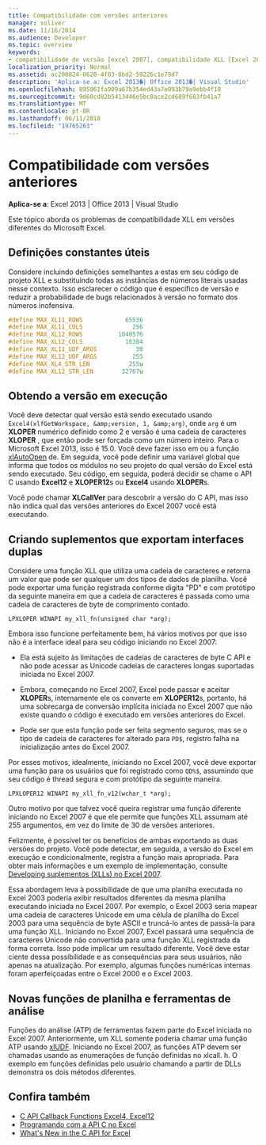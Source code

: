 ```yaml
---
title: Compatibilidade com versões anteriores
manager: soliver
ms.date: 11/16/2014
ms.audience: Developer
ms.topic: overview
keywords:
- compatibilidade de versão [excel 2007], compatibilidade XLL [Excel 2007], [Excel 2007] de compatibilidade com versões anteriores
localization_priority: Normal
ms.assetid: ac200824-0620-4f03-8bd2-59226c1e79d7
description: 'Aplica-se a: Excel 2013�| Office 2013�| Visual Studio'
ms.openlocfilehash: 095961fa909a67b354ed43a7e093b79a9ebb4f18
ms.sourcegitcommit: 9d60cd82b5413446e5bc8ace2cd689f683fb41a7
ms.translationtype: MT
ms.contentlocale: pt-BR
ms.lasthandoff: 06/11/2018
ms.locfileid: "19765263"
---
```

# <a name="backward-compatibility"></a>Compatibilidade com versões anteriores

**Aplica-se a**: Excel 2013 | Office 2013 | Visual Studio 
  
Este tópico aborda os problemas de compatibilidade XLL em versões diferentes do Microsoft Excel.
  
## <a name="useful-constant-definitions"></a>Definições constantes úteis

Considere incluindo definições semelhantes a estas em seu código de projeto XLL e substituindo todas as instâncias de números literais usadas nesse contexto. Isso esclarecer o código que é específico de versão e reduzir a probabilidade de bugs relacionados à versão no formato dos números inofensiva.
  
```cpp
#define MAX_XL11_ROWS            65536
#define MAX_XL11_COLS              256
#define MAX_XL12_ROWS          1048576
#define MAX_XL12_COLS            16384
#define MAX_XL11_UDF_ARGS           30
#define MAX_XL12_UDF_ARGS          255
#define MAX_XL4_STR_LEN           255u
#define MAX_XL12_STR_LEN        32767u
```

## <a name="getting-the-running-version"></a>Obtendo a versão em execução

Você deve detectar qual versão está sendo executado usando `Excel4(xlfGetWorkspace, &amp;version, 1, &amp;arg)`, onde `arg` é um **XLOPER** numérico definido como 2 e versão é uma cadeia de caracteres **XLOPER** , que então pode ser forçada como um número inteiro. Para o Microsoft Excel 2013, isso é 15.0. Você deve fazer isso em ou a função [xlAutoOpen](xlautoopen.md) de. Em seguida, você pode definir uma variável global que informa que todos os módulos no seu projeto do qual versão do Excel está sendo executado. Seu código, em seguida, poderá decidir se chame o API C usando **Excel12** e **XLOPER12**s ou **Excel4** usando **XLOPER**s.
  
Você pode chamar **XLCallVer** para descobrir a versão do C API, mas isso não indica qual das versões anteriores do Excel 2007 você está executando. 
  
## <a name="creating-add-ins-that-export-dual-interfaces"></a>Criando suplementos que exportam interfaces duplas

Considere uma função XLL que utiliza uma cadeia de caracteres e retorna um valor que pode ser qualquer um dos tipos de dados de planilha. Você pode exportar uma função registrada conforme digita "PD" e com protótipo da seguinte maneira em que a cadeia de caracteres é passada como uma cadeia de caracteres de byte de comprimento contado.
  
`LPXLOPER WINAPI my_xll_fn(unsigned char *arg);`
  
Embora isso funcione perfeitamente bem, há vários motivos por que isso não é a interface ideal para seu código iniciando no Excel 2007:
  
- Ela está sujeito às limitações de cadeias de caracteres de byte C API e não pode acessar as Unicode cadeias de caracteres longas suportadas iniciada no Excel 2007.
    
- Embora, começando no Excel 2007, Excel pode passar e aceitar **XLOPER**s, internamente ele os converte em **XLOPER12**s, portanto, há uma sobrecarga de conversão implícita iniciada no Excel 2007 que não existe quando o código é executado em versões anteriores do Excel.
    
- Pode ser que esta função pode ser feita segmento seguros, mas se o tipo de cadeia de caracteres for alterado para `PD$`, registro falha na inicialização antes do Excel 2007.
    
Por esses motivos, idealmente, iniciando no Excel 2007, você deve exportar uma função para os usuários que foi registrado como `QD%$`, assumindo que seu código é thread segura e com protótipo da seguinte maneira.
  
`LPXLOPER12 WINAPI my_xll_fn_v12(wchar_t *arg);`
  
Outro motivo por que talvez você queira registrar uma função diferente iniciando no Excel 2007 é que ele permite que funções XLL assumam até 255 argumentos, em vez do limite de 30 de versões anteriores.
  
Felizmente, é possível ter os benefícios de ambas exportando as duas versões do projeto. Você pode detectar, em seguida, a versão do Excel em execução e condicionalmente, registra a função mais apropriada. Para obter mais informações e um exemplo de implementação, consulte [Developing suplementos (XLLs) no Excel 2007](http://msdn.microsoft.com/en-us/library/aa730920.aspx).
  
Essa abordagem leva à possibilidade de que uma planilha executada no Excel 2003 poderia exibir resultados diferentes da mesma planilha executando iniciada no Excel 2007. Por exemplo, o Excel 2003 seria mapear uma cadeia de caracteres Unicode em uma célula de planilha do Excel 2003 para uma sequência de byte ASCII e truncá-lo antes de passá-la para uma função XLL. Iniciando no Excel 2007, Excel passará uma sequência de caracteres Unicode não convertida para uma função XLL registrada da forma correta. Isso pode implicar um resultado diferente. Você deve estar ciente dessa possibilidade e as consequências para seus usuários, não apenas na atualização. Por exemplo, algumas funções numéricas internas foram aperfeiçoadas entre o Excel 2000 e o Excel 2003.
  
## <a name="new-worksheet-functions-and-analysis-toolpak-functions"></a>Novas funções de planilha e ferramentas de análise

Funções do análise (ATP) de ferramentas fazem parte do Excel iniciada no Excel 2007. Anteriormente, um XLL somente poderia chamar uma função ATP usando [xlUDF](xludf.md). Iniciando no Excel 2007, as funções ATP devem ser chamadas usando as enumerações de função definidas no xlcall. h. O exemplo em funções definidas pelo usuário chamando a partir de DLLs demonstra os dois métodos diferentes.
  
## <a name="see-also"></a>Confira também

- [C API Callback Functions Excel4, Excel12](c-api-callback-functions-excel4-excel12.md) 
- [Programando com a API C no Excel](programming-with-the-c-api-in-excel.md)
- [What's New in the C API for Excel](what-s-new-in-the-c-api-for-excel.md)

